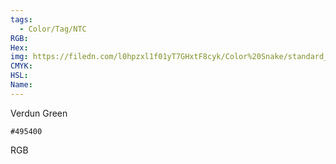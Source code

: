 ```yaml
---
tags:
  - Color/Tag/NTC
RGB:
Hex:
img: https://filedn.com/l0hpzxl1f01yT7GHxtF8cyk/Color%20Snake/standard_csv_to_svg/495400.svg
CMYK:
HSL:
Name:
---
```

Verdun Green
```palette
#495400
```
RGB
